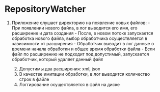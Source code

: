 # RepositoryWatcher
1. Приложение слушает директорию на появление новых файлов:
        - При появлении нового файла, в лог выводится его имя, его расширение и дата создания
        - После, в новом потоке запускается обработка нового файла, выбор обработчика осуществляется в зависимости
          от расширения
        - Обработчик выводит в лог данные о времени начала обработки и общее время обработки файла
        - Если файл по расширению не подходит под допустимый, запускается обработчик, который удаляет данный файл

     2. Допустимы два расширения: xml, json
     3. В качестве имитации обработки, в лог выводится количество строк в файле
     4. Логгирование осуществляется в файл на диске
